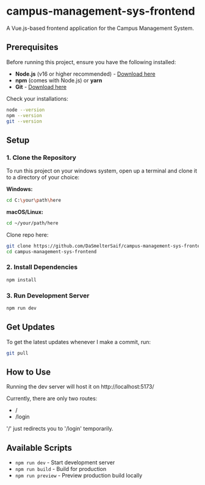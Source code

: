 # campus-management-sys-frontend

A Vue.js-based frontend application for the Campus Management System.

## Prerequisites

Before running this project, ensure you have the following installed:

- **Node.js** (v16 or higher recommended) - [Download here](https://nodejs.org/)
- **npm** (comes with Node.js) or **yarn**
- **Git** - [Download here](https://git-scm.com/)

Check your installations:

```bash
node --version
npm --version
git --version
```

## Setup

### 1. Clone the Repository

To run this project on your windows system, open up a terminal and clone it to a
directory of your choice:

**Windows:**

```bash
cd C:\your\path\here
```

**macOS/Linux:**

```bash
cd ~/your/path/here
```

Clone repo here:

```bash
git clone https://github.com/DaSmelterSaif/campus-management-sys-frontend.git
cd campus-management-sys-frontend
```

### 2. Install Dependencies

```bash
npm install
```

### 3. Run Development Server

```bash
npm run dev
```

## Get Updates

To get the latest updates whenever I make a commit, run:

```bash
git pull
```

## How to Use

Running the dev server will host it on http://localhost:5173/

Currently, there are only two routes:

- /
- /login

'/' just redirects you to '/login' temporarily.

## Available Scripts

- `npm run dev` - Start development server
- `npm run build` - Build for production
- `npm run preview` - Preview production build locally
